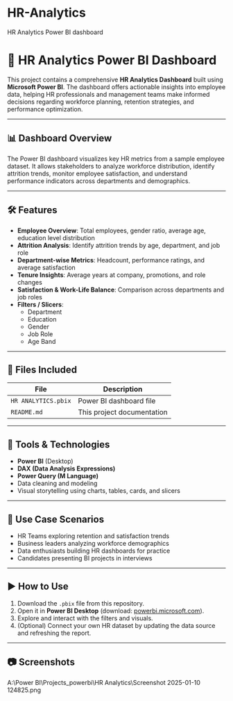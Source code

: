# HR-Analytics
HR Analytics Power BI dashboard

# 🧠 HR Analytics Power BI Dashboard

This project contains a comprehensive **HR Analytics Dashboard** built using **Microsoft Power BI**. The dashboard offers actionable insights into employee data, helping HR professionals and management teams make informed decisions regarding workforce planning, retention strategies, and performance optimization.

---

## 📊 Dashboard Overview

The Power BI dashboard visualizes key HR metrics from a sample employee dataset. It allows stakeholders to analyze workforce distribution, identify attrition trends, monitor employee satisfaction, and understand performance indicators across departments and demographics.

---

## 🛠️ Features

- **Employee Overview**: Total employees, gender ratio, average age, education level distribution
- **Attrition Analysis**: Identify attrition trends by age, department, and job role
- **Department-wise Metrics**: Headcount, performance ratings, and average satisfaction
- **Tenure Insights**: Average years at company, promotions, and role changes
- **Satisfaction & Work-Life Balance**: Comparison across departments and job roles
- **Filters / Slicers**:
  - Department
  - Education
  - Gender
  - Job Role
  - Age Band

---

## 📁 Files Included

| File | Description |
|------|-------------|
| `HR ANALYTICS.pbix` | Power BI dashboard file |
| `README.md` | This project documentation |

---

## 🧪 Tools & Technologies

- **Power BI** (Desktop)
- **DAX (Data Analysis Expressions)**
- **Power Query (M Language)**
- Data cleaning and modeling
- Visual storytelling using charts, tables, cards, and slicers

---

## 📌 Use Case Scenarios

- HR Teams exploring retention and satisfaction trends
- Business leaders analyzing workforce demographics
- Data enthusiasts building HR dashboards for practice
- Candidates presenting BI projects in interviews

---

## ▶️ How to Use

1. Download the `.pbix` file from this repository.
2. Open it in **Power BI Desktop** (download: [powerbi.microsoft.com](https://powerbi.microsoft.com)).
3. Explore and interact with the filters and visuals.
4. (Optional) Connect your own HR dataset by updating the data source and refreshing the report.

---

## 📷 Screenshots

A:\Power BI\Projects_powerbi\HR Analytics\Screenshot 2025-01-10 124825.png

